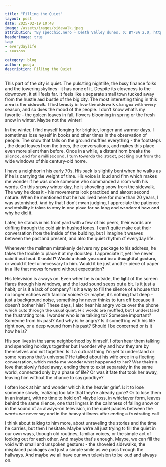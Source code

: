 ```yaml
---

title: "Filling the Quiet"
layout: post
date: 2025-02-19 10:48
image: /assets/images/sidewalk.jpeg
attribution: "By specchio.nero - Death Valley dunes, CC BY-SA 2.0, https://commons.wikimedia.org/w/index.php?curid=46346048"
headerImage: true
tag:
- everydaylife
- seasons
  
category: blog
author: pooja
description: Filling the Quiet
---
```



This part of the city is quiet. The pulsating nightlife, the busy finance folks and the towering skylines- it has none of it. Despite its closeness to the downtown, it still feels far. It feels like a separate small town tucked away from the hustle and bustle of the big city. The most interesting thing in this area is the sidewalk. I find beauty in how the sidewalk changes with every season, and so does the mood of the people. I don’t know what’s my favorite - the golden leaves in fall, flowers blooming in spring or the fresh snow in winter. Maybe not the winter! 


In the winter, I find myself longing for brighter, longer and warmer days. I sometimes lose myself in books and other times in the observation of people. The snow that falls on the ground muffles everything - the footsteps , the dead leaves from the trees, the conversations, and makes this place even more silent than before. Once in a while, a distant horn breaks the silence, and for a millisecond, I turn towards the street, peeking out from the wide windows of this century-old home. 

I  have a neighbor in his early 70s. His back is slightly bent when he walks as if he is carrying the weight of time. His voice is loud and firm which makes me wonder if he was once someone who commanded a room with his words. On this snowy winter day, he is shoveling snow from the sidewalk. The way he does it - his movements look practiced and almost second nature. When he mentioned that he has lived here for more than 20 years, I was astonished. And by that I don’t mean judging, I appreciate the patience and stability it takes to stay in one place for so long and wondered how and why he did it. 

Later, he stands in his front yard with a few of his peers, their words are drifting through the cold air in hushed tones. I can’t quite make out their conversation from the inside of the building, but I imagine it weaves between the past and present, and also the quiet rhythm of everyday life.

Whenever the mailman mistakenly delivers my package to his address, he takes the trouble to place it at my doorstep. I appreciate it, yet I’ve never said it out loud. Should I? Would a thank-you card be a thoughtful gesture, or would it feel unnecessary to him. Would it be just another piece of paper in a life that moves forward without expectation? 

His television is always on. Even when he is outside, the light of the screen flares through his windows, and the loud sound seeps out a bit. Is it just a habit, or is it a lack of company? Is it a way to fill the silence of a house that no longer echoes with familiar voices? Or maybe, it’s nothing that deep - just a background noise, something he never thinks to turn off because it doesn’t bother him? 
These days, I also hear his angry voice over the phone which cuts through the usual quiet. His words are muffled, but I understand the frustrating tone. I wonder who is he talking to? Someone important? Someone from his past? And why is he angry? Is it something with his life right now, or a deep wound from his past?  Should I be concerned or is it how he is? 

His son lives in the same neighborhood by himself. I often hear them talking and spending holidays together but I wonder why and how they are by themselves and not together. Is it a cultural thing I’m yet to understand or some reasons that’s universal? He talked about his wife once in a fleeting conversation, which made me wonder what happened to her? Was theirs a love that slowly faded away, ending them to exist separately in the same world, connected only by a phase of life? Or was it fate that took her away, leaving him without the chance to say goodbye?

I often look at him and wonder which is the heavier grief. Is it to lose someone slowly, realizing too late that they’re already gone? Or to lose them in an instant, with no time to hold on? Maybe loss, in whichever form, leaves behind the same silence, one that lingers in the calmness of falling snow or in the sound of an always-on television, in the quiet pauses between the words we never say and in the heavy stillness after ending a frustrating call. 

I think about talking to him more, about unraveling the stories and the time he carries, but then I hesitate. Maybe we’re all just trying to fill the quiet in our own ways, through old routines, familiar voices, or the simple act of looking out for each other. And maybe that's enough. Maybe, we can fill the void with small and unspoken gestures - the shoveled sidewalks, the misplaced packages and just a simple smile as we pass through the hallways. And maybe we all have our own television to be loud and always on.  
